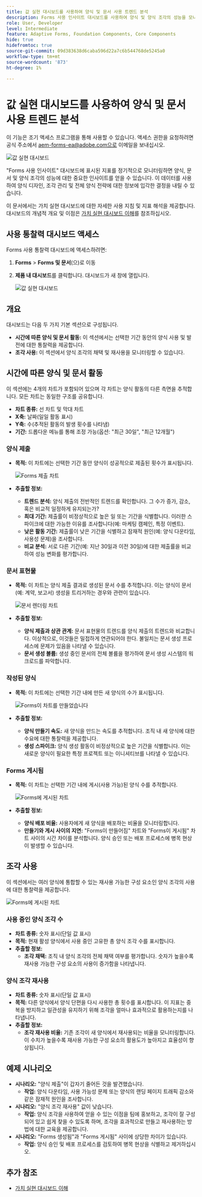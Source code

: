 ```yaml
---
title: 값 실현 대시보드를 사용하여 양식 및 문서 사용 트렌드 분석
description: Forms 사용 인사이트 대시보드를 사용하여 양식 및 양식 조각의 성능을 모니터링하고 이해하는 방법에 대해 알아봅니다.
role: User, Developer
level: Intermediate
feature: Adaptive Forms, Foundation Components, Core Components
hide: true
hidefromtoc: true
source-git-commit: 09d383638d6caba596d22a7c6b544768de5245a0
workflow-type: tm+mt
source-wordcount: '873'
ht-degree: 1%

---
```


# 값 실현 대시보드를 사용하여 양식 및 문서 사용 트렌드 분석

<span class="preview"> 이 기능은 조기 액세스 프로그램을 통해 사용할 수 있습니다. 액세스 권한을 요청하려면 공식 주소에서 aem-forms-ea@adobe.com으로 이메일을 보내십시오. <span>

![값 실현 대시보드](/help/edge/docs/forms/universal-editor/assets/forms-insights-banner.svg)

&quot;Forms 사용 인사이트&quot; 대시보드에 표시된 지표를 정기적으로 모니터링하면 양식, 문서 및 양식 조각의 성능에 대한 중요한 인사이트를 얻을 수 있습니다. 이 데이터를 사용하여 양식 디자인, 조각 관리 및 전체 양식 전략에 대한 정보에 입각한 결정을 내릴 수 있습니다.

이 문서에서는 가치 실현 대시보드에 대한 자세한 사용 지침 및 지표 해석을 제공합니다. 대시보드의 개념적 개요 및 이점은 [가치 실현 대시보드 이해](/help/forms/aem-forms-value-realization-dashboard.md)를 참조하십시오.


## 사용 통찰력 대시보드 액세스

Forms 사용 통찰력 대시보드에 액세스하려면:

1. **Forms** > **Forms 및 문서**(으)로 이동
1. **제품 내 대시보드**&#x200B;를 클릭합니다. 대시보드가 새 창에 열립니다.

   ![값 실현 대시보드](/help/forms/assets/forms-usage-insights.png)

## 개요

대시보드는 다음 두 가지 기본 섹션으로 구성됩니다.

- **시간에 따른 양식 및 문서 활동:** 이 섹션에서는 선택한 기간 동안의 양식 사용 및 발전에 대한 통찰력을 제공합니다.
- **조각 사용:** 이 섹션에서 양식 조각의 채택 및 재사용을 모니터링할 수 있습니다.

## 시간에 따른 양식 및 문서 활동

이 섹션에는 4개의 차트가 포함되어 있으며 각 차트는 양식 활동의 다른 측면을 추적합니다. 모든 차트는 동일한 구조를 공유합니다.

- **차트 종류:** 선 차트 및 막대 차트
- **X축:** 날짜(일일 활동 표시)
- **Y축:** 수(추적된 활동의 발생 횟수를 나타냄)
- **기간:** 드롭다운 메뉴를 통해 조정 가능(옵션: &quot;최근 30일&quot;, &quot;최근 12개월&quot;)




### 양식 제출

- **목적:** 이 차트에는 선택한 기간 동안 양식이 성공적으로 제출된 횟수가 표시됩니다.

  ![Forms 제출 차트](/help/forms/assets/forms-submissions-vr-dashboard-form-insights.png)
- **추출할 정보:**
   - **트렌드 분석:** 양식 제출의 전반적인 트렌드를 확인합니다. 그 수가 증가, 감소, 혹은 비교적 일정하게 유지되는가?
   - **최대 기간:** 제출률이 비정상적으로 높은 일 또는 기간을 식별합니다. 이러한 스파이크에 대한 가능한 이유를 조사합니다(예: 마케팅 캠페인, 특정 이벤트).
   - **낮은 활동 기간:** 제출률이 낮은 기간을 식별하고 잠재적 원인(예: 양식 다운타임, 사용성 문제)을 조사합니다.
   - **비교 분석:** 서로 다른 기간(예: 지난 30일과 이전 30일)에 대한 제출률을 비교하여 성능 변화를 평가합니다.

### 문서 표현물

- **목적:** 이 차트는 양식 제출 결과로 생성된 문서 수를 추적합니다. 이는 양식이 문서(예: 계약, 보고서) 생성을 트리거하는 경우와 관련이 있습니다.

  ![문서 렌더링 차트](/help/forms/assets/document-rendetions-vr-dashboard-form-insights.png)


- **추출할 정보:**
   - **양식 제출과 상관 관계:** 문서 표현물의 트렌드를 양식 제출의 트렌드와 비교합니다. 이상적으로, 이것들은 밀접하게 연관되어야 한다. 불일치는 문서 생성 프로세스에 문제가 있음을 나타낼 수 있습니다.
   - **문서 생성 볼륨:** 생성 중인 문서의 전체 볼륨을 평가하여 문서 생성 시스템의 워크로드를 파악합니다.

### 작성된 양식


- **목적:** 이 차트에는 선택한 기간 내에 만든 새 양식의 수가 표시됩니다.

  ![Forms이 차트를 만들었습니다](/help/forms/assets/forms-created-vr-dashboard-form-insights.png)

- **추출할 정보:**
   - **양식 만들기 속도:** 새 양식을 만드는 속도를 추적합니다. 조직 내 새 양식에 대한 수요에 대한 통찰력을 제공합니다.
   - **생성 스파이크:** 양식 생성 활동이 비정상적으로 높은 기간을 식별합니다. 이는 새로운 양식이 필요한 특정 프로젝트 또는 이니셔티브를 나타낼 수 있습니다.

### Forms 게시됨

- **목적:** 이 차트는 선택한 기간 내에 게시(사용 가능)된 양식 수를 추적합니다.

  ![Forms에 게시된 차트](/help/forms/assets/forms-publish-vr-dashboard-form-insights.png)


- **추출할 정보:**
   - **양식 배포 비율:** 사용자에게 새 양식을 배포하는 비율을 모니터링합니다.
   - **만들기와 게시 사이의 지연:** &quot;Forms이 만들어짐&quot; 차트와 &quot;Forms이 게시됨&quot; 차트 사이의 시간 차이를 분석합니다. 양식 승인 또는 배포 프로세스에 병목 현상이 발생할 수 있습니다.

## 조각 사용

이 섹션에서는 여러 양식에 통합할 수 있는 재사용 가능한 구성 요소인 양식 조각의 사용에 대한 통찰력을 제공합니다.

![Forms에 게시된 차트](/help/forms/assets/fragment-usage-vr-dashboard-form-insights.png)

### 사용 중인 양식 조각 수

- **차트 종류:** 숫자 표시(단일 값 표시)
- **목적:** 현재 활성 양식에서 사용 중인 고유한 총 양식 조각 수를 표시합니다.
- **추출할 정보:**
   - **조각 채택:** 조직 내 양식 조각의 전체 채택 여부를 평가합니다. 숫자가 높을수록 재사용 가능한 구성 요소의 사용이 증가함을 나타냅니다.

### 양식 조각 재사용

- **차트 종류:** 숫자 표시(단일 값 표시)
- **목적:** 다른 양식에서 양식 단편을 다시 사용한 총 횟수를 표시합니다. 이 지표는 중복을 방지하고 일관성을 유지하기 위해 조각을 얼마나 효과적으로 활용하는지를 나타냅니다.
- **추출할 정보:**
   - **조각 재사용 비율:** 기존 조각이 새 양식에서 재사용되는 비율을 모니터링합니다. 이 수치가 높을수록 재사용 가능한 구성 요소의 활용도가 높아지고 효율성이 향상됩니다.

## 예제 시나리오

- **시나리오:** &quot;양식 제출&quot;이 갑자기 줄어든 것을 발견했습니다.
   - **작업:** 양식 다운타임, 사용 가능성 문제 또는 양식의 랜딩 페이지 트래픽 감소와 같은 잠재적 원인을 조사합니다.
- **시나리오:** &quot;양식 조각 재사용&quot; 값이 낮습니다.
   - **작업:** 양식 조각을 사용하여 얻을 수 있는 이점을 팀에 홍보하고, 조각이 잘 구성되어 있고 쉽게 찾을 수 있도록 하며, 조각을 효과적으로 만들고 재사용하는 방법에 대한 교육을 제공합니다.
- **시나리오:** &quot;Forms 생성됨&quot;과 &quot;Forms 게시됨&quot; 사이에 상당한 차이가 있습니다.
   - **작업:** 양식 승인 및 배포 프로세스를 검토하여 병목 현상을 식별하고 제거하십시오.



## 추가 참조

- [가치 실현 대시보드 이해](/help/forms/aem-forms-value-realization-dashboard.md)
